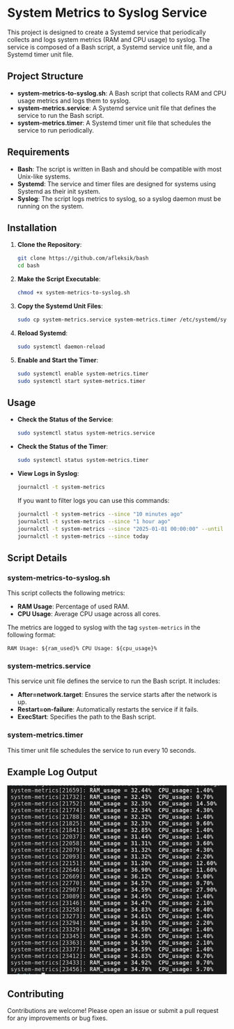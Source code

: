 # System Metrics to Syslog Service

This project is designed to create a Systemd service that periodically collects and logs system metrics (RAM and CPU usage) to syslog. The service is composed of a Bash script, a Systemd service unit file, and a Systemd timer unit file.

## Project Structure

- **system-metrics-to-syslog.sh**: A Bash script that collects RAM and CPU usage metrics and logs them to syslog.
- **system-metrics.service**: A Systemd service unit file that defines the service to run the Bash script.
- **system-metrics.timer**: A Systemd timer unit file that schedules the service to run periodically.

## Requirements

- **Bash**: The script is written in Bash and should be compatible with most Unix-like systems.
- **Systemd**: The service and timer files are designed for systems using Systemd as their init system.
- **Syslog**: The script logs metrics to syslog, so a syslog daemon must be running on the system.

## Installation

1. **Clone the Repository**:
   ```bash
   git clone https://github.com/afleksik/bash
   cd bash
   ```

2. **Make the Script Executable**:
   ```bash
   chmod +x system-metrics-to-syslog.sh
   ```

3. **Copy the Systemd Unit Files**:
   ```bash
   sudo cp system-metrics.service system-metrics.timer /etc/systemd/system/
   ```

4. **Reload Systemd**:
   ```bash
   sudo systemctl daemon-reload
   ```

5. **Enable and Start the Timer**:
   ```bash
   sudo systemctl enable system-metrics.timer
   sudo systemctl start system-metrics.timer
   ```

## Usage

- **Check the Status of the Service**:
  ```bash
  sudo systemctl status system-metrics.service
  ```

- **Check the Status of the Timer**:
  ```bash
  sudo systemctl status system-metrics.timer
  ```

- **View Logs in Syslog**:
  ```bash
  journalctl -t system-metrics
  ```
  If you want to filter logs you can use this commands:
  ```bash
  journalctl -t system-metrics --since "10 minutes ago"
  journalctl -t system-metrics --since "1 hour ago"
  journalctl -t system-metrics --since "2025-01-01 00:00:00" --until "2025-02-01 23:59:59"
  journalctl -t system-metrics --since today
  ```

## Script Details

### system-metrics-to-syslog.sh

This script collects the following metrics:
- **RAM Usage**: Percentage of used RAM.
- **CPU Usage**: Average CPU usage across all cores.

The metrics are logged to syslog with the tag `system-metrics` in the following format:
```
RAM Usage: ${ram_used}% CPU Usage: ${cpu_usage}%
```

### system-metrics.service

This service unit file defines the service to run the Bash script. It includes:
- **After=network.target**: Ensures the service starts after the network is up.
- **Restart=on-failure**: Automatically restarts the service if it fails.
- **ExecStart**: Specifies the path to the Bash script.

### system-metrics.timer

This timer unit file schedules the service to run every 10 seconds.

## Example Log Output

<img src="img/metrics.png">


## Contributing

Contributions are welcome! Please open an issue or submit a pull request for any improvements or bug fixes.
